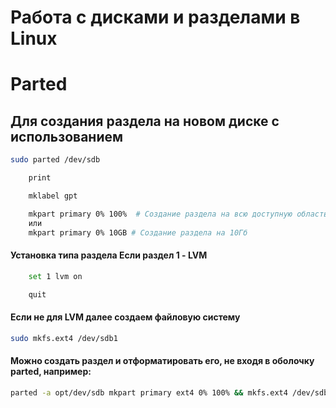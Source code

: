 # Работа с дисками и разделами в Linux

# Parted
## Для создания раздела на новом диске с использованием

```bash
sudo parted /dev/sdb
```

```bash
    print
```

```bash
    mklabel gpt
```

```bash
    mkpart primary 0% 100%  # Создание раздела на всю доступную область
    или
    mkpart primary 0% 10GB # Создание раздела на 10Гб
```

#### Установка типа раздела Если раздел 1 - LVM
```bash
    set 1 lvm on  
```

```bash
    quit
```

#### Если не для LVM далее создаем файловую систему

```bash
sudo mkfs.ext4 /dev/sdb1
```

#### Можно создать раздел и отформатировать его, не входя в оболочку parted, например:
```bash
parted -a opt/dev/sdb mkpart primary ext4 0% 100% && mkfs.ext4 /dev/sdb1
```
